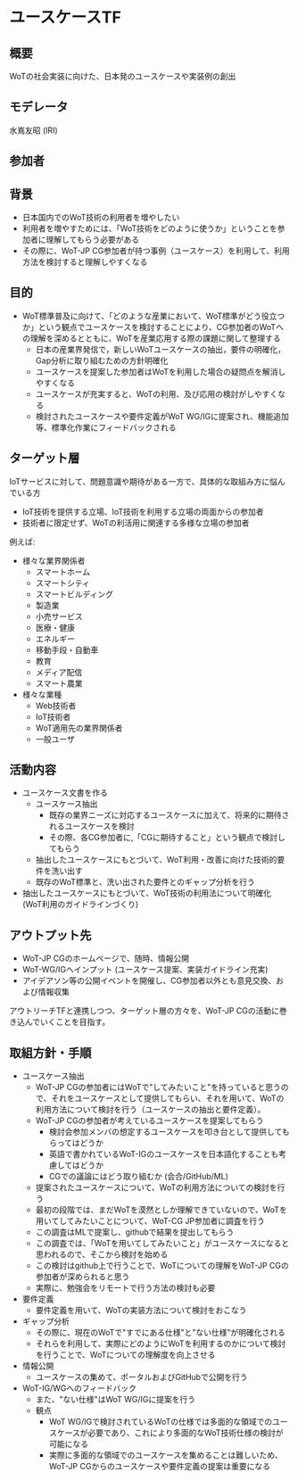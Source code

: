 # ユースケースTF

## 概要
WoTの社会実装に向けた、日本発のユースケースや実装例の創出

## モデレータ
水嶌友昭 (IRI)

## 参加者

## 背景
* 日本国内でのWoT技術の利用者を増やしたい
* 利用者を増やすためには、「WoT技術をどのように使うか」ということを参加者に理解してもらう必要がある
* その際に、WoT-JP CG参加者が持つ事例（ユースケース）を利用して、利用方法を検討すると理解しやすくなる

## 目的
* WoT標準普及に向けて、「どのような産業において、WoT標準がどう役立つか」という観点でユースケースを検討することにより、CG参加者のWoTへの理解を深めるとともに、WoTを産業応用する際の課題に関して整理する
   * 日本の産業界発信で，新しいWoTユースケースの抽出，要件の明確化，Gap分析に取り組むための方針明確化
   * ユースケースを提案した参加者はWoTを利用した場合の疑問点を解消しやすくなる
   * ユースケースが充実すると、WoTの利用、及び応用の検討がしやすくなる
   * 検討されたユースケースや要件定義がWoT WG/IGに提案され、機能追加等、標準化作業にフィードバックされる

## ターゲット層
IoTサービスに対して、問題意識や期待がある一方で、具体的な取組み方に悩んでいる方
* IoT技術を提供する立場、IoT技術を利用する立場の両面からの参加者
* 技術者に限定せず、WoTの利活用に関連する多様な立場の参加者

例えば:
* 様々な業界関係者
    * スマートホーム
    * スマートシティ
    * スマートビルディング
    * 製造業
    * 小売サービス
    * 医療・健康
    * エネルギー
    * 移動手段・自動車
    * 教育
    * メディア配信
    * スマート農業
* 様々な業種
    * Web技術者
    * IoT技術者
    * WoT適用先の業界関係者
    * 一般ユーザ


## 活動内容
* ユースケース文書を作る
  * ユースケース抽出
     * 既存の業界ニーズに対応するユースケースに加えて、将来的に期待されるユースケースを検討
     * その際、各CG参加者に,「CGに期待すること」という観点で検討してもらう
  * 抽出したユースケースにもとづいて、WoT利用・改善に向けた技術的要件を洗い出す
  * 既存のWoT標準と、洗い出された要件とのギャップ分析を行う
* 抽出したユースケースにもとづいて、WoT技術の利用法について明確化 (WoT利用のガイドラインづくり) 

## アウトプット先
* WoT-JP CGのホームページで、随時、情報公開
* WoT-WG/IGへインプット (ユースケース提案、実装ガイドライン充実)
* アイデアソン等の公開イベントを開催し、CG参加者以外とも意見交換、および情報収集

アウトリーチTFと連携しつつ、ターゲット層の方々を、WoT-JP CGの活動に巻き込んでいくことを目指す。

## 取組方針・手順
* ユースケース抽出
    * WoT-JP CGの参加者にはWoTで"してみたいこと"を持っていると思うので、それをユースケースとして提供してもらい、それを用いて、WoTの利用方法について検討を行う（ユースケースの抽出と要件定義）。
    * WoT-JP CGの参加者が考えているユースケースを提案してもらう
       * 検討会参加メンバの想定するユースケースを叩き台として提供してもらってはどうか
       * 英語で書かれているWoT-IGのユースケースを日本語化することも考慮してはどうか
       * CGでの議論にはどう取り組むか (会合/GitHub/ML) 
    * 提案されたユースケースについて、WoTの利用方法についての検討を行う
    * 最初の段階では、まだWoTを漠然としか理解できていないので、WoTを用いてしてみたいことについて、WoT-CG JP参加者に調査を行う
    * この調査はMLで提案し、githubで結果を提出してもらう
    * この調査では、「WoTを用いてしてみたいこと」がユースケースになると思われるので、そこから検討を始める
    * この検討はgithub上で行うことで、WoTについての理解をWoT-JP CGの参加者が深められると思う
    * 実際に、勉強会をリモートで行う方法の検討も必要
* 要件定義
    * 要件定義を用いて、WoTの実装方法について検討をおこなう
* ギャップ分析
    * その際に、現在のWoTで"すでにある仕様"と"ない仕様"が明確化される
    * それらを利用して、実際にどのようにWoTを利用するのかについて検討を行うことで、WoTについての理解度を向上させる
* 情報公開
    * ユースケースの集めて、ポータルおよびGitHubで公開を行う
* WoT-IG/WGへのフィードバック
    * また、"ない仕様"はWoT WG/IGに提案を行う
    * 観点
        * WoT WG/IGで検討されているWoTの仕様では多面的な領域でのユースケースが必要であり、これにより多面的なWoT技術仕様の検討が可能になる
        * 実際に多面的な領域でのユースケースを集めることは難しいため、WoT-JP CGからのユースケースや要件定義の提案は重要になる

